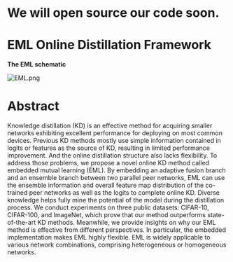 # We will open source our code soon.


# EML Online Distillation Framework
**The EML schematic**

![EML.png](https://i.loli.net/2021/12/01/3RlIK8pCvQiOY4a.png)



# Abstract
Knowledge distillation (KD) is an effective method for acquiring smaller networks exhibiting excellent performance for deploying on most common devices. Previous KD methods mostly use simple information contained in logits or features as the source of KD, resulting in limited performance improvement. And the online distillation structure also lacks flexibility. To address those problems, we propose a novel online KD method called embedded mutual learning (EML). By embedding an adaptive fusion branch and an ensemble branch between two parallel peer networks, EML can use the ensemble information and overall feature map distribution of the co-trained peer networks as well as the logits to complete online KD. Diverse knowledge helps fully mine the potential of the model during the distillation process.  We conduct experiments on three public datasets: CIFAR-10, CIFAR-100, and ImageNet, which prove that our method outperforms state-of-the-art KD methods. Meanwhile, we provide insights on why our EML method is effective from different perspectives. In particular, the embedded implementation makes EML highly flexible. EML is widely applicable to various network combinations, comprising heterogeneous or homogeneous networks.

